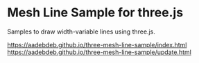 # Mesh Line Sample for three.js

Samples to draw width-variable lines using three.js.

https://aadebdeb.github.io/three-mesh-line-sample/index.html
https://aadebdeb.github.io/three-mesh-line-sample/update.html